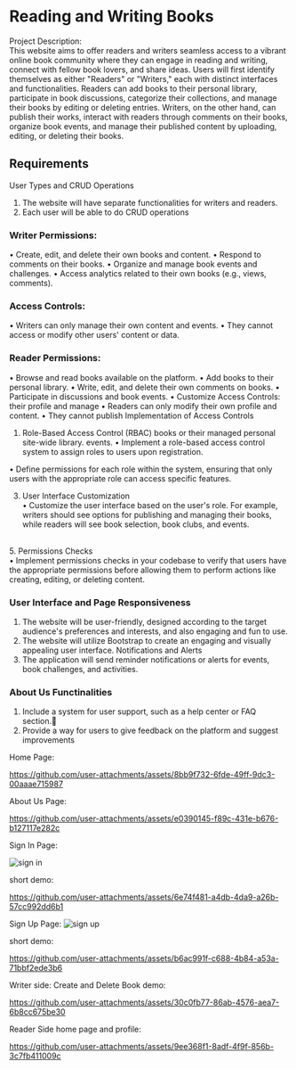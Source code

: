 # Reading and Writing Books <br>
Project Description: <br>
This website aims to offer readers and writers seamless access to a vibrant 
online book community where they can engage in reading and writing, connect 
with fellow book lovers, and share ideas. Users will first identify themselves as 
either "Readers" or "Writers," each with distinct interfaces and functionalities. 
Readers can add books to their personal library, participate in book discussions, 
categorize their collections, and manage their books by editing or deleting 
entries. Writers, on the other hand, can publish their works, interact with readers 
through comments on their books, organize book events, and manage their 
published content by uploading, editing, or deleting their books. 
<br>
## Requirements <br>
User Types and CRUD Operations <br>
1. The website will have separate functionalities for writers and readers. 
2. Each user will be able to do CRUD operations <br>

### Writer Permissions: <br>
•  Create, edit, and delete their own books and content. 
•  Respond to comments on their books. 
•  Organize and manage book events and challenges. 
•  Access analytics related to their own books (e.g., views, comments). 
<br>
### Access Controls: <br>
•  Writers can only manage their own content and events. 
•  They cannot access or modify other users' content or data. <br>

### Reader Permissions: <br>
•  Browse and read books available on the platform. 
•  Add books to their personal library. 
•  Write, edit, and delete their own comments on books. 
•  Participate in discussions and book events. 
•  Customize Access Controls: their profile and manage 
•  Readers can only modify their own profile and content. 
•  They cannot publish Implementation of Access Controls <br>

1. Role-Based Access Control (RBAC) books or their managed personal site-wide library. events. 
•  Implement a role-based access control system to assign roles to users upon registration. <br>

•  Define permissions for each role within the system, ensuring that only users with the 
appropriate role can access specific features. <br>

3. User Interface Customization <br>
•  Customize the user interface based on the user's role. For example, writers should 
see options for publishing and managing their books, while readers will see book 
selection, book clubs, and events.
<br>
5. Permissions Checks <br>
•  Implement permissions checks in your codebase to verify that users have the 
appropriate permissions before allowing them to perform actions like creating, editing, 
or deleting content. <br>

### User Interface and Page Responsiveness <br>
1. The website will be user-friendly, designed according to the target audience's preferences and 
interests, and also engaging and fun to use. 
2. The website will utilize Bootstrap to create an engaging and visually appealing user interface. 
Notifications and Alerts 
1. The application will send reminder notifications or alerts for events, book challenges, and 
activities. <br>

### About Us Functinalities <br>
 1. Include a system for user support, such as a help center or FAQ section.
 2. Provide a way for users to give feedback on the platform and suggest improvements

Home Page:


https://github.com/user-attachments/assets/8bb9f732-6fde-49ff-9dc3-00aaae715987

About Us Page:

https://github.com/user-attachments/assets/e0390145-f89c-431e-b676-b127117e282c

Sign In Page:


![sign in ](https://github.com/user-attachments/assets/1a26ef4f-514b-433a-9cac-68620c8fca52)

short demo:



https://github.com/user-attachments/assets/6e74f481-a4db-4da9-a26b-57cc992dd6b1


Sign Up Page:
![sign up](https://github.com/user-attachments/assets/c568268c-4c1c-49c5-b9c9-bdc9ab4ba523)


short demo:



https://github.com/user-attachments/assets/b6ac991f-c688-4b84-a53a-71bbf2ede3b6

Writer side: Create and Delete Book demo:


https://github.com/user-attachments/assets/30c0fb77-86ab-4576-aea7-6b8cc675be30

Reader Side home page and profile:

https://github.com/user-attachments/assets/9ee368f1-8adf-4f9f-856b-3c7fb411009c







